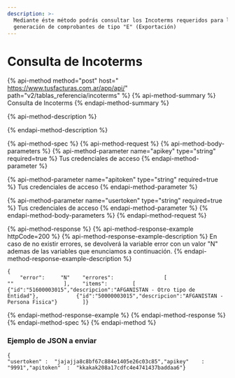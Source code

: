 ```yaml
---
description: >-
  Mediante éste método podrás consultar los Incoterms requeridos para la
  generación de comprobantes de tipo "E" (Exportación)
---
```


# Consulta de Incoterms

{% api-method method="post" host=" https://www.tusfacturas.com.ar/app/api/" path="v2/tablas\_referencia/incoterms" %}
{% api-method-summary %}
Consulta de Incoterms
{% endapi-method-summary %}

{% api-method-description %}

{% endapi-method-description %}

{% api-method-spec %}
{% api-method-request %}
{% api-method-body-parameters %}
{% api-method-parameter name="apikey" type="string" required=true %}
Tus credenciales de acceso
{% endapi-method-parameter %}

{% api-method-parameter name="apitoken" type="string" required=true %}
Tus credenciales de acceso
{% endapi-method-parameter %}

{% api-method-parameter name="usertoken" type="string" required=true %}
Tus credenciales de acceso
{% endapi-method-parameter %}
{% endapi-method-body-parameters %}
{% endapi-method-request %}

{% api-method-response %}
{% api-method-response-example httpCode=200 %}
{% api-method-response-example-description %}
En caso de no existir errores, se devolverá la variable error con un valor "N" ademas de las variables que enunciamos a continuación.
{% endapi-method-response-example-description %}

```
{
    "error":     "N"    "errores":                [                    ""                ],    "items":        [            {"id":"51600003015","descripcion":"AFGANISTAN - Otro tipo de Entidad"},            {"id":"50000003015","descripcion":"AFGANISTAN - Persona Fisica"}        ]}
```
{% endapi-method-response-example %}
{% endapi-method-response %}
{% endapi-method-spec %}
{% endapi-method %}

### Ejemplo de JSON a enviar

```text
{
"usertoken" :  "jajajja8c8bf67c884e1405e26c03c85","apikey"    :  "9991","apitoken"  :  "kkakak208a17cdfc4e4741437baddaa6"}
```


